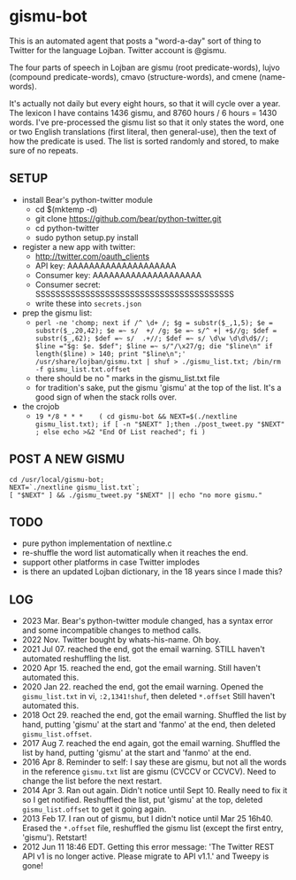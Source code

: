gismu-bot
=========
This is an automated agent that posts a "word-a-day" sort of thing to
Twitter for the language Lojban.  Twitter account is @gismu.

The four parts of speech in Lojban are gismu (root predicate-words),
lujvo (compound predicate-words), cmavo (structure-words),
and cmene (name-words).

It's actually not daily but every eight hours, so that it will cycle
over a year.  The lexicon I have contains 1436 gismu, and 8760 hours /
6 hours = 1430 words.  I've pre-processed the gismu list so that it
only states the word, one or two English translations (first literal,
then general-use), then the text of how the predicate is used.  The list
is sorted randomly and stored, to make sure of no repeats.


SETUP
-----
- install Bear's python-twitter module
  - cd $(mktemp -d)
  - git clone https://github.com/bear/python-twitter.git
  - cd python-twitter
  - sudo python setup.py install
- register a new app with twitter:
  - http://twitter.com/oauth_clients
  - API key: AAAAAAAAAAAAAAAAAAAA
  - Consumer key: AAAAAAAAAAAAAAAAAAAA
  - Consumer secret: SSSSSSSSSSSSSSSSSSSSSSSSSSSSSSSSSSSSSSSS
  - write these into `secrets.json`
- prep the gismu list:
  - `perl -ne 'chomp; next if /^ \d+ /; $g = substr($_,1,5); $e = substr($_,20,42); $e =~ s/  +/ /g; $e =~ s/^ +| +$//g; $def = substr($_,62); $def =~ s/  .+//; $def =~ s/ \d\w \d\d\d$//; $line ="$g: $e. $def"; $line =~ s/"/\x27/g; die "$line\n" if length($line) > 140; print "$line\n";' /usr/share/lojban/gismu.txt | shuf > ./gismu_list.txt; /bin/rm -f gismu_list.txt.offset`
  - there should be no " marks in the gismu_list.txt file
  - for tradition's sake, put the gismu 'gismu' at the top of the list.  It's a good sign of when the stack rolls over.
- the crojob
  - `19 */8 * * *    ( cd gismu-bot && NEXT=$(./nextline gismu_list.txt); if [ -n "$NEXT" ];then ./post_tweet.py "$NEXT" ; else echo >&2 "End Of List reached"; fi )`


POST A NEW GISMU
----------------
    cd /usr/local/gismu-bot;
    NEXT=`./nextline gismu_list.txt`;
    [ "$NEXT" ] && ./gismu_tweet.py "$NEXT" || echo "no more gismu."


TODO
----
- pure python implementation of nextline.c
- re-shuffle the word list automatically when it reaches the end.
- support other platforms in case Twitter implodes
- is there an updated Lojban dictionary, in the 18 years since I made this?


LOG
---
* 2023 Mar.  Bear's python-twitter module changed, has a syntax error
  and some incompatible changes to method calls.
* 2022 Nov.  Twitter bought by whats-his-name.  Oh boy.
* 2021 Jul 07. reached the end, got the email warning.
  STILL haven't automated reshuffling the list.
* 2020 Apr 15. reached the end, got the email warning.
  Still haven't automated this.
* 2020 Jan 22. reached the end, got the email warning.  Opened the
  `gismu_list.txt` in vi, `:2,1341!shuf`, then deleted `*.offset`
  Still haven't automated this.
* 2018 Oct 29. reached the end, got the email warning.  Shuffled the
  list by hand, putting 'gismu' at the start and 'fanmo' at the end,
  then deleted `gismu_list.offset`.
* 2017 Aug 7. reached the end again, got the email warning.  Shuffled the
  list by hand, putting 'gismu' at the start and 'fanmo' at the end.
* 2016 Apr 8. Reminder to self: I say these are gismu, but not all the
  words in the reference `gismu.txt` list are gismu (CVCCV or CCVCV).
  Need to change the list before the next restart.
* 2014 Apr 3. Ran out again. Didn't notice until Sept 10. Really need
  to fix it so I get notified.  Reshuffled the list, put 'gismu' at
  the top, deleted `gismu_list.offset` to get it going again.
* 2013 Feb 17.  I ran out of gismu, but I didn't notice until Mar 25
  16h40. Erased the `*.offset` file, reshuffled the gismu list (except the
  first entry, 'gismu').  Retstart!
* 2012 Jun 11 18:46 EDT. Getting this error message: 'The Twitter REST
  API v1 is no longer active. Please migrate to API v1.1.'
  and Tweepy is gone!


